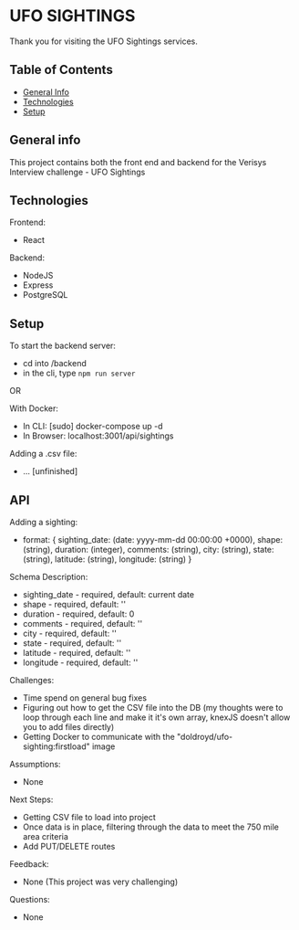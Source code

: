 # UFO SIGHTINGS
Thank you for visiting the UFO Sightings services.

## Table of Contents
* [General Info](#general-info)
* [Technologies](#technologies)
* [Setup](#setup)

## General info
This project contains both the front end and backend for the Verisys Interview challenge - UFO Sightings

## Technologies
Frontend:
* React

Backend:
* NodeJS
* Express
* PostgreSQL

## Setup
To start the backend server:
* cd into /backend
* in the cli, type `npm run server`

OR

With Docker:
* In CLI: [sudo] docker-compose up -d
* In Browser: localhost:3001/api/sightings

Adding a .csv file:
* ... [unfinished]

## API
Adding a sighting:
* format: {
    sighting_date: (date: yyyy-mm-dd 00:00:00 +0000),
    shape: (string),
    duration: (integer),
    comments: (string),
    city: (string),
    state: (string),
    latitude: (string),
    longitude: (string)
}

Schema Description:
* sighting_date - required, default: current date
* shape - required, default: ''
* duration - required, default: 0
* comments - required, default: ''
* city - required, default: ''
* state - required, default: ''
* latitude - required, default: ''
* longitude - required, default: ''

Challenges:
* Time spend on general bug fixes
* Figuring out how to get the CSV file into the DB
    (my thoughts were to loop through each line and make it it's own array, knexJS doesn't allow you to add files directly)
* Getting Docker to communicate with the "doldroyd/ufo-sighting:firstload" image

Assumptions:
* None

Next Steps:
* Getting CSV file to load into project
* Once data is in place, filtering through the data to meet the 750 mile area criteria
* Add PUT/DELETE routes

Feedback:
* None (This project was very challenging)

Questions:
* None
